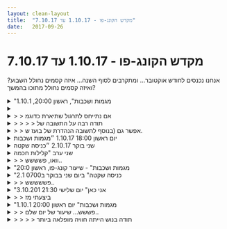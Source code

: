 ```yaml
---
layout: clean-layout
title:  "מקדש הקונג-פו - 1.10.17 עד 7.10.17"
date:   2017-09-26
---
```

# מקדש הקונג-פו - 1.10.17 עד 7.10.17 
אנחנו נכנסים לחודש אוקטובר... ומתקרבים לסוף השנה... איזה קסמים נחולל השבוע? ואיזה קסמים נחולל מתוכו בהמשך?

<details>
                    <summary>"מגמות ושכבות", ראשון 20:00, 1.10.1</summary>
                    השיעור התחיל בהנחיית ריב:<br> מודעות לעצמי ולסביבה בהליכה. לא להאט/לצנזר את תנועתי בגלל התרגיל.<br> טבילת האצבעות (עד הפרק השני) בבריכת מים דמיונית. הנעתן במים מצד לצד. לאפשר לגוף לנוע עם זה. טבילה עמוקה יותר בתוך המים - למשל כל כף היד, או אף יותר, כרצוני. עבודה עם מגדל בן 3 קומות - קומה ראשונה פיזית - תנועה זורמת והרמונית, קומה שניה - רגש נקי, שמח ומואר, קומה שלישית - מחשבות חופשיות מלופים מעיקים. הקומות נבנות אחת על בסיס השניה אך משפיעות זו על זו&nbsp;&nbsp;גם בכיוון הנגדי. המחשב הצלולה משפיעה על הרגש שתורם לתנועה הזורמת. די מהר התחיל להיווצר לו קסם במהלך התרגיל. מתוך המודעות המתגברת לגוף חוויתי תפיסות עצומה בכתפיים ובשכמות. אחזקת הידיים באוויר נחוותה כקשה וכואבת, והתמקדתי בהמשכיות הזרימה והרפייה הדרגתית של הכיווצים. הצטערתי שהתרגיל הסתיים באמצע תרגול אפקטיבי כל כך.<br> עברתי להשתפר בקרבות, בהנחיית בועז. בדגש על הבאת איכות תנועתית מהתרגיל הקודם.<br> התחלנו בסימונים עדינים, אחד על השני, לסירוגין. בהמשך עברנו לתרגול קרב סימון עדין מאוד ואיטי. התחיל מצויין וחוויתי זרימה גבוהה ורגעים של תגובות יפות ונטולות חשיבה. בהמשך הרגשתי שאני מתקרב אל הגבולות שהצבתי לי מבחינת הזעה ועלה בי חשש. מספר פעמים האטתי עוד יותר את עבודתי, ואף תקשרתי עם בועז את הרצון שלי לגבי העבודה. בהתחלה זה עזר אך בשלב מסוים הרגשתי שעדיף שאשנה לגמרי את צורת העבודה. הסכמתי להמשיך דקה / שתיים נוספות, אולם בה בעת חוויתי את עצמי כפועל מתוך ריצוי.<br> לאחר מכן עברנו לתרגל קרב בדמיון במהירות גבוהה, תוך נסיון להביא את האיכות והזרימה מהתרגול הקודם של הקרב. הריכוז אבד לי קודם לכן ולא כל כך הצלחתי לדמיין משהו, בטח לא במהירות גבוהה. כתבתי לעצמי כמה נקודות לשאלות וחזרתי לעבודת הדמיון לעוד זמן קצר.<br> הליכה בתוך מים בדמיון, אין בעיה לנשום. חיזקתי את הידיעה שבדמיון אני יכול להרשות לעצמי דברים שבמציאות לא בהכרח הייתי רוצה לעשות.<br> בישיבה, עם יניב ובהנחיית בועז, למצוא רגעי הצלחה / אור ביום שהיה, להגיד &#39;אור&#39; כל פעם שמוצא. היה כיף לגלות שאני מוצא מלא. לא שמעתי את יניב מכריז &#39;אור&#39;, ועלה בי חשש שאני עשוי לגרום לו אי נוחות עם ההכרזות המרובות שלי או לחילופין שלא הבנתי את התרגיל. בכל אופן הרפיתי מכך והמשכתי.<br> לדמיין מקור אור שממשיך אתי מעתה עד מחר בערב, ותורם ליצירת המון רגעים של אור.<br> להרגיש את הגוף.<br> תודה על שיעור נפלא!!<br>
                  </details><details>
                    <summary></summary>
                    בשיעור האחרון קיבלנו לתרגל טבילה של האצבעות בבריכת מים דמיונית, והנעת הידיים והגוף מצד לצד (משהו כזה, אני מתקשה אפילו לתאר מה בדיוק עשינו). תוך כדי תרגול ניתנו עוד ועוד דגשים והנחיות שאיפשרו לו להתחיל להפוך למשהו מיוחד עבורי (לפחות בחוויה שלי).<br> יש לי קושי לזכור ולתעד את כל מה שנאמר כדי להעביר אלי תרגיל כלשהו (בפרט בתרגילים מורכבים, שנבנים בהדרגה), דבר שקורה לרוב רק לאחר שהשיעור הסתיים.<br> השאלה שלי היא כיצד ניתן לאפשר לעצמי את המשך הקסם (או סתם עבודה ברמה גבוהה) בתרגיל מסוים (למשל זה שתארתי) בזמן כלשהו בעתיד, למרות הקושי לתעד, ולמרות שקשה עד בלתי אפשרי לשחזר את מכלול התנאים שבהם הועבר אלי התרגיל.<br>
                  </details><details>
                    <summary>> > אם נתייחס לתרגול שתיארת כדוגמ</summary>
                    נסה לבצע אותו שוב לפחות 3 פעמים, בזמנים שונים ולזמן מוגדר (5 דקות, 10 דקות...).<br> הקדש קודם לכן זמן מה להיזכר בהשפעות של התרגול המקורי ונסה לשחזר את החוויה שהגעת אליה.<br> הייתי מציע שבזמן התרגולים האלה תשאף לבצע את אותן הנחיות (ממה שאתה זוכר) ותנסה להגיע לאותה חוויה. יחד עם זאת הישאר פתוח לקבל דברים אחרים.<br> <br> במילים אחרות, נסה לראות את התרגול המקורי כתבנית שהתאימה במדוייק לאותו זמן, ונסה ליצור משהו חדש ודומה המבוסס עליה כשאתה זוכר את התוצאה הרצוייה.
                  </details><details>
                    <summary>> > > > תודה רבה על התשובה של</summary>
                    עשיתי בינתיים פעם אחת ל-7 דקות לאחר הזכרות קצרה בהנחיות ובתחושה. על ההתחלה עלתה בי מחשבה שאומרת &quot;זה לא אותו דבר, זה לא זה&quot;. זיהיתי אותה כמשהו שמופיע אצלי אוטומטית הרבה פעמים כשאני מנסה משהו, ובלי קשר למציאות. זה היה ממש מצוין לזהות את הדפוס הזה והעלה בי צחוק משחרר כזה, במקביל לתנועה ולדמיון של המים. זה אפשר למחשבות שלי להשתנות ממחשבות מייאשות (כמו זו שתארתי) למשהו יותר נעים ושמח. בהמשך התרגיל נכנסתי לאיזו זרימה די דומה למה שהיה בשיעור. היתה חוויה טובה והייתי יכול להמשיך בה עוד בכיף.
                  </details><details>
                    <summary>> > אפשר גם (בנוסף לתשובה הנהדרת של בועז ש.</summary>
                    לתקשר עם אנשים נוספים שהיו בשיעור לגבי מה הם זוכרים מהתרגיל, ובכך לשדרג את התעוד שלו.<br> רעיון נוסף הוא לנסות ליצור סביבת עבודה דומה ככל הניתן לזו שבה תרגלת בשיעור. למשל מבחינת מיקום, משתתפים, תרגילים שקדמו לו.<br> (בהשראת שיחה עם ריב בנושא)<br> <br> וגם (בדומה למה שנאמר כבר) אתה יכול להחליט שפחות חשוב לך מה היו ההנחיות / סביבה המדוייקות ולעבוד בהשראת התרגיל, לשחק עם זה
                  </details><details>
                    <summary>יום ראשון 18:00 1.10.17 ״מגמות ושכבות</summary>
                    הגעה לשיעור ב 17:30 , <br> שיפור הגעה - יש.<br> עדין רגוע ומפתיע לטובה. היו ההנחיות המלוות לאימון זה.<br> חזרה על 4 פורמות ו5 החיות.<br> שחרור על ידי חיפוש תנועה נעימה. <br> הרגשת הגוף.<br> דיבור בקול רם בכמה מקצבים שונים. ועוצמה שונה .החלפות נושאים של הדיבור. ואסוציאציות. תרגול דיבור רציף. עבודה על הדיקציה וארטיקולציה של המילים.<br> <br> עבודה עם ריב 1. תנועה יפה במים + שלושה מגדלים<br> עבודה עם ריב 2 שלושה סטים של דיבור מקביל הראשון (30 ) שניות השני והשלישי (40) שניות הרגשתי ש30 זה מעט מידי, ו40 הרגיש זמן נכון יותר.<br> לאחר הסיום ריב הוסיף עוד סט שהוא רצה, שימח אותי מאוד, שלנסות לדבר בערוצים שונים לחלוטין, הייתה עבודה מעולה וכיפית.<br> עבודה עם ריב 3 עבודה הזזות כפלטפורמה. עבודה נעימה מאוד שכל כמה זמן החלפנו עבודת רקע ( או לא עבודת רקע ) עבדנו על יציבות, לחימה, ריפוי. <br> עבודה עם בועז. בעיטות בלבד עד גובה הכתפיים כולל, ללא ידיים.<br> היה לי מעולה להכניס למערכת את אלמנט השינוי. ולא להמשיך לקרב. עצרתי את הקרב ושאלתי את בועז ״איך זה קרה״ כאשר בעיטה של בועז נכנס לי לכיוון הלב. למדתי שזה קרה אחרי התחמקמות שלו. <br> <br> חמש החיות של בועז. ראיתי את בועז מבצע את חמש החיות ברצף של 5 או 6 פעמים. ראיתי איך התנועות שלו משתנות בין סט לסט והסקתי שיש עבודה שונה כל פעם, זה היה מאוד יפה ומרשים בעיני, דבר שגירה אותי לבצע זאת גם כן.<br> <br> סיום שיעור 19:55
                  </details><details>
                    <summary>שני בוקר 2.10.17 ״כניסה שקטה</summary>
                    קיבלתי אתמול הנחיות מפורטות. קמתי הבוקר בחושך, סתיו. איכשהו התחלתי את ההתכווננות כבר אתמול בערב. הרגשתי מוכן והנה כשהגעתי הכל היה שונה לגמרי. רעש פנימי, חוסר יכולת להחזיק, לחץ. התבוננות, רואה שזה לא קשור. עצירה. בוקר יפה, אני באנרגיה נמוכה, מצד אחד מעוניין לקבל את השיעור הטוב והמקדם ביותר שאני יכול לקבל, (מנסה להגדיל את הקיבולת שלי)&nbsp;&nbsp;מהצד השני אני מרגיש שאני לא שם. ריכוז נמוך, רמת אנרגיה נמוכה. בדיעבד בעת התיעוד זה נראה פשוט, לא הרגשתי כך בבוקר. <br> נותן לפורמט, להמשכיות, לעובדה שהגעתי, אני כאן (יפה מאד) יש לי פרטנר, לעשות את העבודה.<br>  קשב פנימי, קשב חיצוני, לנסות לצמצם את ההפרדה ביניהם. רעש פנימי, לאט לאט הבוקר נכנס, נוצר שקט, מזהה שאני מרגיש לחוץ להוציא הנחיה שלא מגיעה ומשגר אותנו לעבודה חופשית. חווה עדינות וזרימה. באיזשהו שלב זיהיתי שאני על השביל הנכון. תרגול סימון בעיטות כפולות, עדין. סימונים עדינים עם הידיים. מעלה את רמת האנרגיה. התבוננות בנשימה, עבודה עם נשימה, מגע עם הקרקע, נשימה. <br> הנשימה התגלתה לי הבוקר בצורה או רמה חדשה כסמן משמעותי להחזיר את הפרופורציות. להגביר את הנוכחות. מדיטציה, נשימה. היום שמתקרב, משום מקום חוויתי ראיה בעיניים עצומות בצורה חדשה לי לחלוטין. צמצם קטן, לפרק זמן קצר, אבל ראיה ללא ספק. קסם.<br> סיום שיעור 08:25
                  </details><details>
                    <summary>שני ערב "קלילות חכמה</summary>
                    &quot;קפצן שמח&quot;<br> <br> 19 - 22:30 (השיעור שלי) <br> דניאל, מיכל, ריב, רפאל ואני<br> <br> מתוך היומן שלי:<br> &quot;יש קלות מוזרה בתנועה שלי. משהו בה נהיה מהיר קליל ועוצמתי יותר. אני גם נהנה הרבה יותר.&quot;<br> <br> -הגיע הרבה ביטוי עצמי בתוך התנועה. ומשהו מאוד עמוק. זה היה יופי ומעניין.<br> - תחושת מתח מעניינת. מתמקד בתחושה בפנים. כמו איזה משהו עוקץ וזוהר קטן כזה בבטן. עבודה יפה. <br> - התנועה הפנימית של התחלה חדשה.<br> - פוזיציית אח גדול שדואג לאחרים סביבו. מעניינת, כיפית ונעימה מאוד. אין כל מניעה שכולם יחזיקו פנימית בתפקיד זה. אם זה נעשה נכון זה רק משביח ללא סתירות.<br> -שאלה מועילה מאוד ופשוטה: &quot;איך אתה מתקדם עכשיו ב...?&quot;<br> <br> הרהור: סיכוי טוב שהעובדה שיצרתי את השיעור הזה מראש בבית עם הרבה כוונה פשוט העמידה לרשותי רמה אחרת של אנרגיה במהלכו.<br> <br> חיזוק להבים עם דניאל - כמה דברים אפשר לעשות רק בתוך התרגיל הפשוט הזה. חיזוק הרגליים, חיזוק שני צידי הזרוע, מהירות הבלימות, תנועה עם כל הגוף, העמקה אל הרגע דרך הרפטטיביות, איפה אני פוגע בזרוע שלו? ועם איזה חלק שלי? האם אנחנו נפגשים? או שאני זה שנוגע בו?<br> <br> שיחה על הדברים שאנו מקווים לפתח בעזרת הלימוד קונג פו הזה שהתפתחה לשיחה מאוד מועילה על ניסיונותינו השונים לפתח משמעת עצמית והאסטרטגיות השונות שאנחנו מפעילים. מפגשים כאלה הם מצויינים ביותר לפיתוח של זה. <br> <br> משחק קליל בקרב סימונים. היה כיף ממש. ושוב היה בזה את האיכות הקלילה הזו. את היותר אנרגיה הזה. את הביטוי המוגבר. נהניתי ושיחקתי ופשוט היה לי כיף. איזה יופי זה. <br> חלק ב: אותה עבודה אבל קרוב יותר לריצפה. <br> <br> שאיפות: אז תגידו, תחלקו איתנו שאיפה אישית אחת שיש לכם בחיים.<br> תחלקו איתנו שאיפה אחת שיש לכם הנוגעת להשפעה של העשייה שלכם בעולם. <br> ספרו בבקשה על שאיפה שיש לכם לעוד שלושה ימים<br> ספרו בבקשה על שאיפה שיש לכם להערב<br> ספרו בבקשה על שאיפה שיש לכם לעשר הדקות הקרובות<br> ספרו בבקשה על שאיפה שיש לכם לדקה הקרובה<br> ספרו בבקשה על אחת שיש לכם לשניות הקרובות<br> <br> עכשיו ספרו לנו על קפיצת דרך במשהו שהייתם רוצים לחולל בחמש הדקות הקרובות. <br> בואו ננסה לחולל אותה. נהיה פתוחים לאופציה שזה עשוי לקרות. גו. <br> <br> תלמיד מנחה תלמיד, ושניהם מנסים לעשות שימוש טוב בסיטואציה כדי לחולל כל אחד את הקסם שלו בשביל עצמו. ההנחיה היא עניין נפרד ואולי משני. הניסיון הכנה והמודע שלהם הוא הזהב.<br> <br> האם נותרו לכם עוד שאיפות לגבי השיעור הזה?<br> <br> ניתן להגביר נוכחות בעזרת הדמיון כי הרגע הנוכחי רק נדמה כממוצע בבורסת הרגעים. ובעצם הוא הרגע החשוב ביותר בחיי (לפחות כרגע. חחחח :)).<br> <br> לאחר סיום השיעור היה עוד חלק שהתרחש בעצם אחרי שסיימתי לשנינו אך עדיין היה מלא באנרגיה של השיעור. יצאתי למסע קטן ב&quot;ארץ הפיות&quot;. לא חזק בדיוק כמו בכמה מהפעמים הקודמות, אבל עם יתרון שהוא היה מאוד טכני ולימודי כזה. <br> <br> עקבות ממנו - <br> א. ניתן להגיע לארץ הזו על ידי עצירת האינרציה הרגילה. למשל לא להיות בדרך לשום מקום. (חיצונית ופנימית).&nbsp;&nbsp;<br> ב. ניתן להעצים ולהתבסס שם מרגע לרגע על ידי כלים מוכרים אחרים. למשל תשומת לב לחלל.<br> ג. הצבעים מרגשים. הצלילים משמעותיים. העולם חי. ובעל טעם ועומק. כל פרט ופרט שלו. זה אחר. שלוליות, בני אדם, חנויות, וכו. <br> ד. זה תרגול מאוד מעניין להיות בדרך לאנשהו, אבל עדיין לא להיות בדרך לשם.<br> ה. זה תרגול מאוד מעניין למהר לאנשהו, אבל מבפנים להיות לא בדרך לשם.<br> <br> מעניין לתעד שזה התחיל בזה שהרגשתי משהו קורא לי ללכת בדרך אחרת מזו שהתכוונתי ללכת בה (עם דניאל), אז אמרנו שלום ופניתי לשם. מתישהו אחר כך נזכרתי שהזמנתי היום בבוקר את הטיול הזה. גם בפעם הקודמת שזה קרה הזמנתי את זה מראש. מעניין. <br> <br> נדמה לי שאכן עמדתי במה שרציתי מהשיעור הזה. <br> <br> חלקיקי אור הוסיפו להגיע אלי גם אחרי שהתיישבתי בשדרה, מה שהיה בעיני נקודת סיום שנייה כזאתי. ואפילו כעת מצב מיוחד תכלס. <br> <br> קצת מוזר לי ללחוץ על הסנד עכשיו. כאילו קצת חשוף כזה. לא ערוך...<br> <br> חזק ביותר!!<br> תודה רבה!!
                  </details><details>
                    <summary>> > וואו, פשששש..</summary>
                    <br><br><table width='70%' cellpadding='0' cellspacing='0' bgcolor='#C6C7C6'><tr><td height='1'></td></tr></table><br><b>מדברים על מדיטציה:</b> <a href="http://forums.tapuz.co.il/meditation" target="_blank">http://forums.tapuz.co.il/meditation</a><br/><br/>לומדים את אמנות המדיטציה: <a href="http://www.ThePracticalMeditation.com" target="_blank" rel=nofollow>www.ThePracticalMeditation.com</a><br/>לומדים את אמנות היכולת: <a href="http://www.MagicalChanging.com" target="_blank" rel=nofollow>www.MagicalChanging.com</a>
                  </details><details>
                    <summary>"מגמות ושכבות" - שיעור קונג-פו, ראשון 20:0</summary>
                    התחלתי בחימום ותרגול פורמות בגישה קרבית חופשית. העבודה הזו הייתה מאד מיטיבה ונעימה. נהניתי מהתנועה ומהמאמץ.<br> <br> קרב רגליים עד גובה כתפיים עם דרור ללא שימוש בידיים לבלימות וכדומה. נסיון לתת סימונים מלאים ואפקטבייים.<br> <br> תנועת ידיים בתוך מים. בתחילה קצוות האצבעות ובהמשך אפשר להעמיק. 3 קומות: שלווה גופנית, הנאה וחשיבה משוחררת יותר. התנועה הופכת להיות נעימה יותר והמיינד שקט יותר.<br> <br> קרב נוח עדין עם בעז. תנועה איטית עם דגש על דיוק מירבי (בדומה לניסיון לכתוב לאט בכדי ליצור כתב יפה ומדוייק יותר). במהלך התרגול ראיתי איך זה משתלב יפה עם העבודה הקודמת והרגשתי איך זה מטפח דברים נוספים שלא קשורים ללחימה.<br> <br> לדמיין את עצמנו עושים את הקרב באותה איכות ודיוק רק במהירות גבוה יותר.<br> שגרה מיטיבה: <br> חבטות – דימוי של נעיצת מסמר במכה אחת<br> עבודת סכין – מתחמק ונזהר יותר מהחפץ החד. מרגיש מציאותי יותר.<br> להיות קרוב לקרקע / גלגולים – להרגיש נוחות, תהליך קצר של חקירה<br> עמידת ידיים – הרגשת נוחות<br> כיף שיש כמה דברים קבועים שאני משלב אותם בכל שיעור. התרומה של רציפות זו בהחלט מורגשת.<br> <br> פרוייקט 10 הימים. ביחד עם ריבּ. חידוד של הדברים שעברנו עליהם בשבוע שעבר. הסכמה על בניית תכנית עבודה לחצי שנה הקרובה.<br> <br> השיעור שלי התחיל ב 19:20 והסתיים ב 22:30 בערך.<br> שותפיי לשיעור: דרור, עדי, יניב, ריבּ ובעז.<br> <br> שיעור נהדר! תודה!
                  </details><details>
                    <summary>"כניסה שקטה" ביום שני בבוקר ב0700 2.1</summary>
                    עם יואב, שמדברר את השיעור.<br> באתי עייף, ויצאתי מכוון וטעון.<br> שיעור שהרגיש חופשי,<br> אך הוביל אותי לתת את מיטבי.<br> בזוגות אחד עובד עם בעיטות<br> שמגיעות אליו והשני 2 בעיטות<br> שמתלכדות למתקפה אחת.<br> קרב נגיעות עדינות עם הידים.<br> עבודה עם דגש על מגע עם הקרקע<br> עבודה עם תשומת לב לנשימה.<br> להיעזר בה להשתמש בה.<br> ועוד
                  </details><details>
                    <summary>> > פששששש..</summary>
                    <br><br><table width='70%' cellpadding='0' cellspacing='0' bgcolor='#C6C7C6'><tr><td height='1'></td></tr></table><br><b>מדברים על מדיטציה:</b> <a href="http://forums.tapuz.co.il/meditation" target="_blank">http://forums.tapuz.co.il/meditation</a><br/><br/>לומדים את אמנות המדיטציה: <a href="http://www.ThePracticalMeditation.com" target="_blank" rel=nofollow>www.ThePracticalMeditation.com</a><br/>לומדים את אמנות היכולת: <a href="http://www.MagicalChanging.com" target="_blank" rel=nofollow>www.MagicalChanging.com</a>
                  </details><details>
                    <summary>"אני כאן" יום שלישי 21:30 3.10.201</summary>
                    אלו היו ההנחיות שקיבלתי במייל, לשיעור:<br> <br> &quot;הינך יושב למדיטציה נינוחה, בעיניים עצומות:<br> פשוט מתבונן בנשימה בנחת.<br>  <br> תוך כדי ההתבוננות בנשימה, אתה מודע לכל מה שנוכח, לכל מה שחולף.<br>  <br> אתה רושם לך את השעה לפני שאתה מתחיל בכך.<br> בתום המדיטציה, אתה רושם את שעת הסיום, כדי שתדע כמה זמן מדטת.<br>  <br> עם פקיחת העיניים ורישום השעה,<br> עדיין בעודך יושב באותה נקודה שבה מדטת (לא קמת ממנה עדיין ולא שינית תנוחה),<br> אתה בודק האם היית יכול עכשיו לקבל הנחיה בשיעור, מבחינתך.<br> אם כן, אתה אומר בקול, &quot;אני מוכן לשיעור, בכיף&quot;.<br>  <br> לאחר מכן, אתה בודק עם עצמך אם יש לך שאלה כלשהי, שעלתה בעקבות המדיטציה, אולי בקשר למדיטציה.<br> אם יש, אתה מציב אותה במרחב השאלות והתשובות.<br>  <br> בכל מקרה, אינך מפסיק את המדיטציה כדי לשאול את השאלה או משהו כזה.<br>  <br> הפעולה האחרונה בשיעור הזה היא פשוט להניע את גופך במגוון צורות נעימות ועדינות, איך שמרגיש טוב&quot;<br> <br> התחלתי את המדיטציה בשעה 18:35 וסיימתי בשעה 19:06<br> <br> אלו דברים שציינתי לעצמי לכתוב כאן אחרי שסיימתי את השיעור: (כתבתי את זה בפנקס שבסמארטפון ועכשיו אני אעבד את זה<br> קצת)<br> <br> במהלך שימת לב לנשימה הייתה הרגשה שהנשימה היא &quot;אמת&quot; והשאר &quot;שקר/שטויות&quot;, במובן כזה שהנשימה זה דבר שקורה<br> כאן ועכשיו, ודאי שכזה, שקט, יציב, תחושתי... ואילו כל שאר השטויות והדמיונות חולפים עוברים ואין להם במה להיאחז. זאת<br> הרגשה טובה מאד, משחררת משהו, מתווה כיוון שכזו.<br> <br> שמתי לב שאל תוך מרחב המודעות נכנסות גם המחשבות ממשפחת הלחץ על להתקדם יותר/לעשות את זה טוב יותר/לנצל את הזמן וכאלה,<br> וזה בסדר כמובן לא לעשות עם זה כלום ופשוט להרשות גם לזה.<br> <br> הזכרתי לעצמי מדי פעם את הדגש על נחת, להתבונן בנחת. זה דגש מאד חשוב עבורי על מנת לתרגל ביעילות.<br> <br> סך הכל יש לי הרגשה שיהיה לי ממש טוב להמשיך עם זה ושזו אבן דרך חשובה בדרך לנוכחות נגישה יותר ושזה מתכתב עם חומרים/שיעורים אחרים בתוכי.
                  </details><details>
                    <summary>> > ביצעתי מז</summary>
                    עוד חצי שעה בין 21:00 ל21:30, אותם תובנות... יותר בקלילות, יותר בטבעיות.
                  </details><details>
                    <summary>"מגמות ושכבות" יום ראשון 20:00 1.10.1</summary>
                    מתחילה השיעור ב 9:30 בבוקר<br> קבלה עצמית<br> מנוחה<br> קצת תנועות הגנה חיצוניות<br> הפוגה ב 17:20<br> <br> השיעור ממשיך בנקודת המפגש באיזור 20:00<br> מייכל<br> מגדל - גוף נינוח ורגוע, רגש נעים וזוהר, מחשבה רגועה שקטה ובהירה<br> מודרכת להנחות 4 דקות לי ולתלמיד נוסף <br> תנועה נעימה,המתנה שבחיבוק עמוק לעצמנו, קבלה עצמית, רוך גדול<br> מסיימת השיעור הרשמי באיזור 21:00<br> השיעור הלא רשמי ממשיך עד הלילה<br> <br> <br>
                  </details><details>
                    <summary>> > פששש... שיעור של יום שלם..</summary>
                    מהבוקר עד הלילה... איך היתה החוויה, עדידוש?<br> זה נשמע לי מופלא...<br><br><table width='70%' cellpadding='0' cellspacing='0' bgcolor='#C6C7C6'><tr><td height='1'></td></tr></table><br><b>מדברים על מדיטציה:</b> <a href="http://forums.tapuz.co.il/meditation" target="_blank">http://forums.tapuz.co.il/meditation</a><br/><br/>לומדים את אמנות המדיטציה: <a href="http://www.ThePracticalMeditation.com" target="_blank" rel=nofollow>www.ThePracticalMeditation.com</a><br/>לומדים את אמנות היכולת: <a href="http://www.MagicalChanging.com" target="_blank" rel=nofollow>www.MagicalChanging.com</a>
                  </details><details>
                    <summary>> > > > תודה בנוש הייתה חוויה מופלאה ביותר</summary>
                    
                  </details><details>
                    <summary>רביעי 22:00 "חג שמח</summary>
                    &quot;בית פטריה&quot;<br> <br> 20:45 - 23:20<br> רק אני בשיעור<br> <br> עקבות:<br> אפשר להעמיק ולהעמיק בלא להיות בדרך לשום מקום. אפשר לשבת בתוך זה. <br> אפשר בתוך ה&quot;לא בדרך&quot; לעצום עיניים ולראות תמונות רצויות בעתיד. זה כיף.<br> כל מצב הכרה הוא יחודי, ספציפי. לא גנרי. <br> אפשר לשבת ולהתעמק בכיף בחומרי השער הפנימי ולהפיק מזה מלא תועלת. <br> ניתן לראות יותר בבירור תמונות המופיעות במרחב הפנימי וחולפות במהירות. לעצור את התנועה שלהן ולהתבונן באמת. מה קורה שם?<br> ניתן לפתוח שמשיעור בתוך היום יום ולתת לה לחמם אותו בקסם<br> כיף לשטוף כלים כשאתה לא בדרך לשום מקום. <br> ניתן לראות בבהירות דברים על היחסים שיש לך עם אנשים על ידי כך שתעמיד אותכם אחד ליד השני בדמיון ותתבונן בתשומת לב. <br> עבודה עם חידות זה טוב. <br> <br> תודה!!!
                  </details><details>
                    <summary>יום רביעי 4.10.17 בוקר ״השומרים בע״מ</summary>
                    שיעור בבית מול מחשב. התאים לי מאד, הרגשתי כאילו אל הטקסטים עליהם עברתי לפני השיעור נכנס יותר אור. <br> משום מה, החלטתי לעבוד על הלפטופ הישן שלי, קודם הגיעה ההחלטה, אחר כך ניסיתי להסביר לעצמי למה (זה מעניין כי בהנחיות קיבלתי הנחיה &quot;לפטופ ומעלה&quot;, לא הבנתי אותה ובדיעבד כנראה שהיה בי רובד שהבין, הוא לא לגמרי היה מחובר למודעות הערה שלי)<br> ההסבר שנתתי לעצמי היה לצאת מההרגלים של המחשב המעודכן שלי וכבונוס לעבוד על מחשב עם מסך גדול מעט יותר, מקלדת מסיבית, גם אם ישן ואיטי יותר.<br> הנאה מנשימת בטן, ברמה חדשה.<br> מוריד את הזבל - הוא מפריע לי. מחליט שתרגול זה הולך להיות חלק בלתי נפרד משיעור הקונג פו. וואו, מפתיע, תרגול מוצלח ביותר שהסתיים בהבנה משודרגת (משולבת בחויה גופנית ופנימית)&nbsp;&nbsp;שהגורם העיקרי שקובע, שופט, את איכות ורמת ההדרכה שאני מקבל בשיעור הוא אני. שווה.<br> זיהוי הנחיות המגיעות מערוצים שונים, חדשים, אחרים מתדר &quot;הדיבור הפנימי&quot; (או שמא &quot;הפטפוט הפנימי&quot;?) אליו אני קשוב חלקים גדולים מהזמן. <br> החצר הפנימית של המקדש כמקום מואר יותר מבעבר. <br> &quot;מצב מדיטטיבי מתפתח&quot; -&nbsp;&nbsp;(חלק מההנחיות שקיבלתי לקראת השיעור)&nbsp;&nbsp;- ברמת הבנה וחוויה ברורים יותר. <br> חשיבות ההפסקה. כמו שבעת אימון גופני הפסקה להשבת הנשימה מאפשרת לי אימון של שעה מול אימון של 15 דקות, הפסקה בעת הקריאה, מאפשרת לי לעכל, להפנים את החומר. העבודה על מחשב ישן עם טאבים איטיים תמכה והעצימה את ההבנה הזו. <br> רזולוציה של אי נוחות בזמן קריאה: נתקלתי בחומר חדש. מזהה אי נוחות, גופנית. מזהה שהיא מגיעה ממספר מקומות, אני לא יושב נוח, בא לי לקום, החומר שקראתי מעורר בי התנגדות פנימית, לא ברור למה, אבל מזהה את אי הנוחות שהקריאה מעלה בי. אופציה אחת - טיפול בכל התנגדות, בהמשך עלו עוד אופציות כולל טיפול סימולטני בכולן. <br> מדיטצית אור סבלנית. <br> חווה את שטף החומר שזורם אליי, מזהה ובוחר לא להיות מתוסכל ממה שעובר על ידי, מודה על מה שהצלחתי לקבל.<br> סיום שיעור 08:45<br>
                  </details><details>
                    <summary>יום שלישי 3.10.17 21:00 "אני כאן</summary>
                    תחילת אימון : 21:10<br> <br> בחירת מטרת שיעור.<br> ירון בחר בגמישות<br> אני בחרתי תנועה עם נשימה.<br> הערה : כנראה שלא הייתי מספיק ברור בהנחייה זו מכיוון שהתכוונתי שנעדכן שיש בלי לומר מה הדבר, אך ירון עדכן את הדבר עצמו. המשכתי עם ה״טעות״ שלו וגם אני הכרזתי את המטרה שלי.<br> <br> עבודה על חמש החיות,&nbsp;&nbsp;ביצוע 6 פעמים את הפורמה, שלפני כל ביצוע ניתן לעצמנו דגש אחר לעבוד עליו. <br> נשימה, יציבות, לחימה, נמוך, מהירות, איכות תנועה. <br> <br> עבודות שונות עם כריות. <br> עבודה אישית על כריעות.<br> קרב דריכות. 3 סטים. שמחתי לגלות שאפשר וזה אופציה להרים את המבט והסתכלתי לכיוון הבטן של ירון.&nbsp;&nbsp;<br> הזזות עם איכויות מתחלפות.<br> קרב ידיים עם כפפות לכל הגוף.<br> דיבור מקביל - שני סטים<br> <br> סיום אימון 22:35<br> <br>
                  </details><details>
                    <summary>שיעור לא רשמי יום רביעי 4.10.1</summary>
                    השיעור מתחיל ב 16:45<br> נמשך עד הלילה<br> קבלה<br> חיבוק<br> קבלת האחר<br> קצת תנועות הגנה חיצוניות <br>
                  </details><details>
                    <summary>"למידה חשובה</summary>
                    <br> מקבל הודעה לפני השיעור עם הנחיות,<br> מרגיש לא נעים עם ההנחיות,<br> מנסה לעבוד איתן. מצליח להרגיש טוב עם חלק, ועם חלק מהן לא.<br> <br> אתגר: להנחות שני תלמידים במקביל, רוב הזמן כל אחד על נושא אחר.<br> <br> לעומרי: לבחור 3 נושאים שהוא רוצה לעבור עליהם, ולהתחיל לעבוד על הראשון (ואז השני, ואז השלישי) מדי פעם ניגש אליו מברר מה שלומו.<br> <br> אליאור: תנועות בסיסיות, שיפור תנועות שונות אצלו בבעיטות, פורמה, אגרוף, טכניקה.<br> הרבה התייחסות לעבודת הרגליים.<br> <br> עומרי ואליאור: עובידם ביחד על טכניקה, ולאחר מכן על שיווי משקל.<br> <br> 10 נשימות, ומשהו שאני רוצה לקחת מהשיעור.<br> <br> <br>
                  </details><details>
                    <summary>יום חמישי 05.10 אימון לא רישמי בסביבות 16:3</summary>
                    היה אימון מהמם עיקרון, יצירה והגשמת מטרות, באימון המהממם למדי הזה הייתי צריך להדריך את ביתי באומנות השימוש באופניים ללא גלגלי עזר.<br> הייתה כמובן עבודה מופלאה מבחינתה שכללה התמדה, אומץ נכונות לתרגל עוד ועוד, ירדה לפרטים ועוד.<br> מצידי זה כלל בעכיקר התמקדות באמונות המטרות כפי שאני תופס אותה, בניית משעול שבו היא יכולה לצעוד, מתן אורות דרך ועוד. היה שיעור מלמד וגם בו זמנית כזה שחימם לי את הלב.
                  </details><details>
                    <summary>שיעור לא רשמי שבת 7.10.1</summary>
                    מתחילה השיעור ב 15:30<br> נמשך עד הלילה<br> <br> קבלה עצמית<br> להיות<br> קצת תנועות הגנה חיצוניות<br>
                  </details><details>
                    <summary>3.10.17 שלישי ערב "אני כאן</summary>
                    השיעור נדחה ובוצע ביום שני 9.10.17 כי הייתי באיטליה <img src="http://www.timg.co.il/tapuzForum/images/Emo13.gif" alt=":-)">. <br> <br> התבקשתי לקרוא את השאלה הזו (<a href='http://www.tapuz.co.il/communa/ViewmsgCommuna.asp?Communaid=1718&msgid=56742573' target='_blank' style='color:blue;'>http://www.tapuz.co.il/communa/ViewmsgCommuna.asp?Communaid=1718&msgid=56742573</a> ), ולאחר מכן את התשובה של בן אליה. להתייחס כמו למדיטציה. <br> <br> היה לי נעים למדי. בזמן קריאת השאלה עצרתי והתחברתי למספר תשובות, וחקרתי בתוכי עד שמצאתי את המדויקות ביותר עבורי. הגעתי למסקנה שלא נכון להגיב את התשובות שמצאתי כתגובות לשאלה. <br> <br> קריאת התשובה של בן הייתה נעימה. עבדתי במקביל על הרפיה והתחברות לרגע הזה. <br> <br> לאחר מכן, קריאת התשובה הזו (<a href='http://www.tapuz.co.il/communa/ViewmsgCommuna.asp?Communaid=1718&msgid=50920470' target='_blank' style='color:blue;'>http://www.tapuz.co.il/communa/ViewmsgCommuna.asp?Communaid=1718&msgid=50920470</a> ). <br> היה נחמד להיזכר. למרות שהפרק השלישי מרגיש לי רחוק למדי וקצת בלתי אפשרי להשגה.<br> <br> <br> <br><br><br><table width='70%' cellpadding='0' cellspacing='0' bgcolor='#C6C7C6'><tr><td height='1'></td></tr></table><br><img border=0 src=../tapuzforum/images/Emo42.gif><br><br><b>יש בי אהבה והיא תנצח.</b><br><br><br><a rel=nofollow href=http://blog.tapuz.co.il/pathoftheone target=_blank style=color:black>http://blog.tapuz.co.il/pathoftheone</a>            <br><br>
                  </details><a href="javascript:history.back()">בית</a>